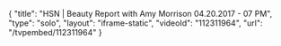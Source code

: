 {
    "title": "HSN | Beauty Report with Amy Morrison 04.20.2017 - 07 PM",
    "type": "solo",
    "layout": "iframe-static",
    "videoId": "112311964",
    "url": "\/tvpembed\/112311964"
}